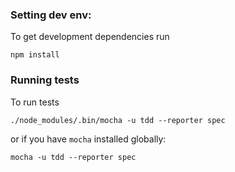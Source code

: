 ### Setting dev env:

To get development dependencies run

```
npm install
```
### Running tests

To run tests

```
./node_modules/.bin/mocha -u tdd --reporter spec
```

or if you have `mocha` installed globally:

```
mocha -u tdd --reporter spec
```